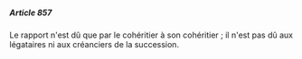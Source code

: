 ##### Article 857

Le rapport n'est dû que par le cohéritier à son cohéritier ; il n'est pas dû aux légataires ni aux créanciers de la succession.

